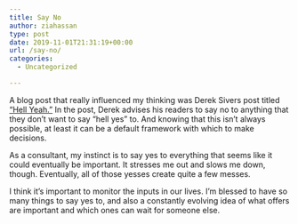```yaml
---
title: Say No
author: ziahassan
type: post
date: 2019-11-01T21:31:19+00:00
url: /say-no/
categories:
  - Uncategorized

---
```

A blog post that really influenced my thinking was Derek Sivers post titled [“Hell Yeah.”][1] In the post, Derek advises his readers to say no to anything that they don’t want to say “hell yes” to. And knowing that this isn’t always possible, at least it can be a default framework with which to make decisions.

As a consultant, my instinct is to say yes to everything that seems like it could eventually be important. It stresses me out and slows me down, though. Eventually, all of those yesses create quite a few messes. 

I think it’s important to monitor the inputs in our lives. I’m blessed to have so many things to say yes to, and also a constantly evolving idea of what offers are important and which ones can wait for someone else.

 [1]: https://sivers.org/hellyeah